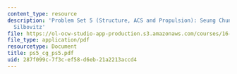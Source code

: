 ```yaml
---
content_type: resource
description: 'Problem Set 5 (Structure, ACS and Propulsion): Seung Chung, and Anna
  Silbovitz'
file: https://ol-ocw-studio-app-production.s3.amazonaws.com/courses/16-851-satellite-engineering-fall-2003/287f099c7f3cef58d6eb21a2213accd4_ps5_cg_ps5.pdf
file_type: application/pdf
resourcetype: Document
title: ps5_cg_ps5.pdf
uid: 287f099c-7f3c-ef58-d6eb-21a2213accd4
---
```


